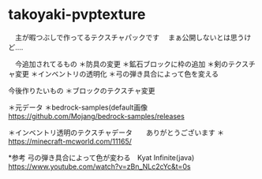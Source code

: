 # takoyaki-pvptexture
　主が暇つぶしで作ってるテクスチャパックです
 　まぁ公開しないとは思うけど....
  
 　今追加されてるもの
  ＊防具の変更
  ＊鉱石ブロックに枠の追加
  ＊剣のテクスチャ変更
  ＊インベントリの透明化
  ＊弓の弾き具合によって色を変える
  
  今後作りたいもの
  ＊ブロックのテクスチャ変更
  
  ＊元データ
  ＊bedrock-samples(default画像
   https://github.com/Mojang/bedrock-samples/releases
   
   ＊インベントリ透明のテクスチャデータ　　ありがとうございます
   ＊https://minecraft-mcworld.com/11165/

   *参考
   弓の弾き具合によって色が変わる　Kyat Infinite(java)
   https://www.youtube.com/watch?v=zBn_NLc2cYc&t=0s
   
   
